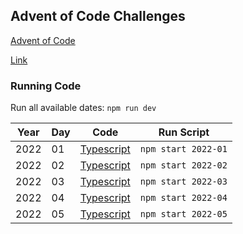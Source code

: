 ## Advent of Code Challenges

[Advent of Code](https://adventofcode.com/)

[Link](https://adventofcode.com/2022/day/1)

### Running Code
Run all available dates: `npm run dev`

| Year | Day | Code                         | Run Script          |
|------|-----|------------------------------|---------------------|
| 2022 | 01  | [Typescript](./src/2022/day-01.ts) | `npm start 2022-01` |
| 2022 | 02  | [Typescript](./src/2022/day-02.ts) | `npm start 2022-02` |
| 2022 | 03  | [Typescript](./src/2022/day-03.ts) | `npm start 2022-03` |
| 2022 | 04  | [Typescript](./src/2022/day-04.ts) | `npm start 2022-04` |
| 2022 | 05  | [Typescript](./src/2022/day-05.ts) | `npm start 2022-05` |
